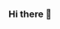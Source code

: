 ### Hi there 👋

<!--
**ShubhamSoni09/ShubhamSoni09** is a ✨ _special_ ✨ repository because its `README.md` (this file) appears on your GitHub profile.

Here are some ideas to get you started:

- 🔭 I’m currently working on a blog website
- 🌱 I’m currently learning Web Development
- 👯 I’m looking to collaborate on Machine Learning, Web Development
- 📫 How to reach me: (Email) sonishubham.v@gmail.com OR 18bec110@nirmauni.ac.in
- ⚡ Fun fact: The sentence, "The quick brown fox jumps over the lazy dog" uses every letter in the English language. 
-->
